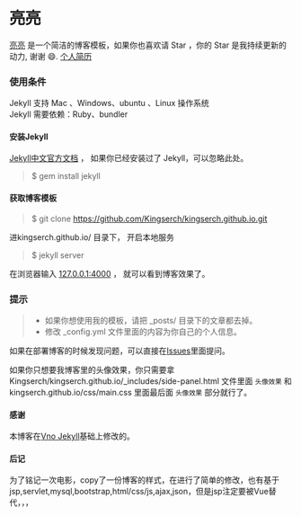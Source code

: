 # 亮亮

[亮亮](https://github.com/Kingserch/kingserch.github.io) 是一个简洁的博客模板，如果你也喜欢请 Star ，你的 Star 是我持续更新的动力, 谢谢 😄.
[个人简历](https://kingserch.github.io/qzl/public)

### 使用条件

Jekyll 支持 Mac 、Windows、ubuntu 、Linux 操作系统                     
Jekyll 需要依赖：Ruby、bundler

#### 安装Jekyll

[Jekyll中文官方文档](http://jekyll.bootcss.com/) ， 如果你已经安装过了 Jekyll，可以忽略此处。

> $ gem install jekyll

#### 获取博客模板

> $ git clone https://github.com/Kingserch/kingserch.github.io.git
 

进kingserch.github.io/ 目录下， 开启本地服务 

> $ jekyll server

在浏览器输入 [127.0.0.1:4000](127.0.0.1:4000) ， 就可以看到博客效果了。

### 提示

>* 如果你想使用我的模板，请把 _posts/ 目录下的文章都去掉。
>* 修改 _config.yml 文件里面的内容为你自己的个人信息。

如果在部署博客的时候发现问题，可以直接在[Issues](https://github.com/Kingserch/kingserch.github.io/issues)里面提问。        


如果你只想要我博客里的头像效果，你只需要拿 Kingserch/kingserch.github.io/_includes/side-panel.html 文件里面 `头像效果` 和 kingserch.github.io/css/main.css 里面最后面 `头像效果` 部分就行了。


#### 感谢   

本博客在[Vno Jekyll](https://github.com/onevcat/vno-jekyll)基础上修改的。 

#### 后记 
为了铭记一次电影，copy了一份博客的样式，在进行了简单的修改，也有基于jsp,servlet,mysql,bootstrap,html/css/js,ajax,json，但是jsp注定要被Vue替代，，，